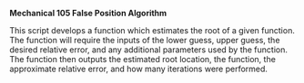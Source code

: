 **Mechanical 105 False Position Algorithm**

This script develops a function which estimates the root of a given function. The function will require the inputs of the lower guess, upper guess, the desired relative error, and any additional parameters used by the function. The function then outputs the estimated root location, the function, the approximate relative error, and how many iterations were performed. 